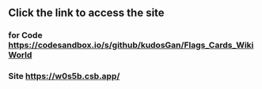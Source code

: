 

## Click  the link  to access  the site 

### for Code     https://codesandbox.io/s/github/kudosGan/Flags_Cards_WikiWorld

### Site  https://w0s5b.csb.app/
